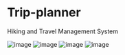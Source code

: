 # Trip-planner
Hiking and Travel Management System

![image](https://github.com/user-attachments/assets/eb4c17e4-8738-40a3-9ffc-6ba5088ffb24)
![image](https://github.com/user-attachments/assets/a4e122ee-0a53-48af-b0fe-d795074bc15e)
![image](https://github.com/user-attachments/assets/d8527b81-3e87-4ced-921b-77520cbb0fe2)
![image](https://github.com/user-attachments/assets/0520461b-5690-4734-b765-cda37ddb5b66)
